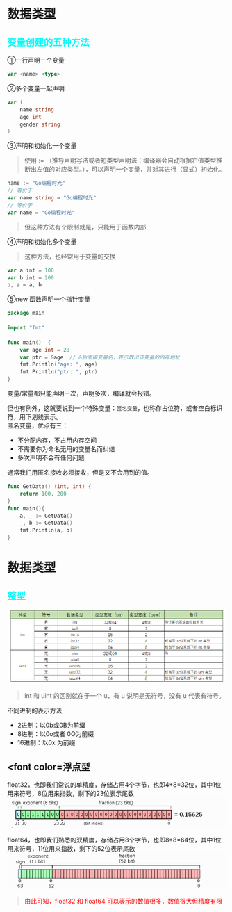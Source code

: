 # 数据类型

## <font color="06FAFA">变量创建的五种方法</font>
①一行声明一个变量
```go
var <name> <type>
```


②多个变量一起声明
```go
var (
    name string
    age int
    gender string
)
```


③声明和初始化一个变量
> 使用 := （推导声明写法或者短类型声明法：编译器会自动根据右值类型推断出左值的对应类型。），可以声明一个变量，并对其进行（显式）初始化。
```go
name := "Go编程时光"
// 等价于
var name string = "Go编程时光"
// 等价于
var name = "Go编程时光"
```
> 但这种方法有个限制就是，只能用于函数内部
  

④声明和初始化多个变量  
> 这种方法，也经常用于变量的交换
```go
var a int = 100
var b int = 200
b, a = a, b
```


⑤new 函数声明一个指针变量

```go
package main

import "fmt"

func main()  {
    var age int = 28
    var ptr = &age  // &后面接变量名，表示取出该变量的内存地址
    fmt.Println("age: ", age)
    fmt.Println("ptr: ", ptr)
}
```


变量/常量都只能声明一次，声明多次，编译就会报错。

但也有例外，这就要说到一个特殊变量：`匿名变量`，也称作占位符，或者空白标识符，用下划线表示。  
匿名变量，优点有三：

- 不分配内存，不占用内存空间
- 不需要你为命名无用的变量名而纠结
- 多次声明不会有任何问题

通常我们用匿名接收必须接收，但是又不会用到的值。
```go
func GetData() (int, int) {
    return 100, 200
}
func main(){
    a, _ := GetData()
    _, b := GetData()
    fmt.Println(a, b)
}
```


# 数据类型

## <font color="06FAFA">整型</font>


![int_type01](../image/int_type01.png)
> int 和 uint 的区别就在于一个 u，有 u 说明是无符号，没有 u 代表有符号。  


不同进制的表示方法
- 2进制：以0b或0B为前缀
- 8进制：以0o或者 0O为前缀
- 16进制：以0x 为前缀


## <font color=浮点型</font>


float32，也即我们常说的单精度，存储占用4个字节，也即4*8=32位，其中1位用来符号，8位用来指数，剩下的23位表示尾数
![float32](../image/float32.png)
  
float64，也即我们熟悉的双精度，存储占用8个字节，也即8*8=64位，其中1位用来符号，11位用来指数，剩下的52位表示尾数
![float64](../image/float64.png)

> <font color="#FF0000">由此可知，float32 和 float64 可以表示的数值很多，数值很大但精度有限</font>
  


